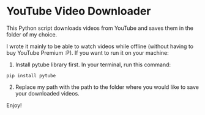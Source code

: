 # YouTube Video Downloader

This Python script downloads videos from YouTube and saves them in the folder of my choice. 


I wrote it mainly to be able to watch videos while offline (without having to buy YouTube Premium :P).
If you want to run it on your machine:
1. Install pytube library first. In your terminal, run this command:

`pip install pytube`

2. Replace my path with the path to the folder where you would like to save your downloaded videos.

Enjoy!
